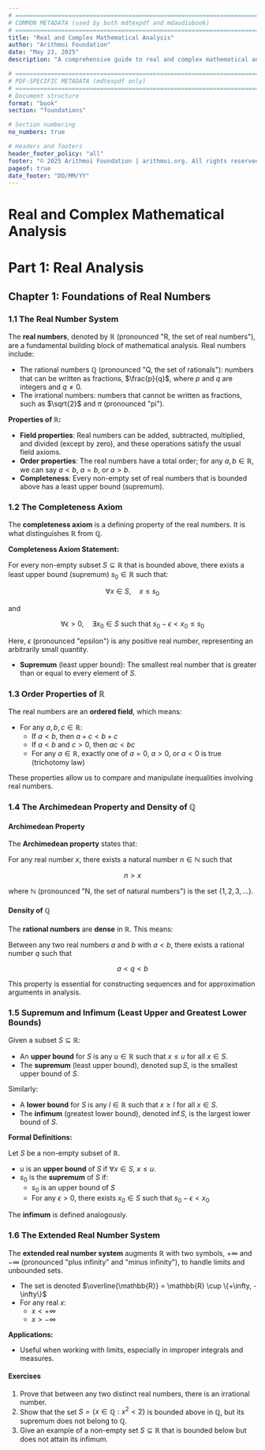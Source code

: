 ```yaml
---
# =============================================================================
# COMMON METADATA (used by both mdtexpdf and mdaudiobook)
# =============================================================================
title: "Real and Complex Mathematical Analysis"
author: "Arithmoi Foundation"
date: "May 23, 2025"
description: "A comprehensive guide to real and complex mathematical analysis, covering foundations, sequences, series, continuity, differentiation, integration, and complex function theory."

# =============================================================================
# PDF-SPECIFIC METADATA (mdtexpdf only)
# =============================================================================
# Document structure
format: "book"
section: "foundations"

# Section numbering
no_numbers: true

# Headers and footers
header_footer_policy: "all"
footer: "© 2025 Arithmoi Foundation | arithmoi.org. All rights reserved."
pageof: true
date_footer: "DD/MM/YY"
---
```


# Real and Complex Mathematical Analysis

# Part 1: Real Analysis

## Chapter 1: Foundations of Real Numbers

### 1.1 The Real Number System

The **real numbers**, denoted by $\mathbb{R}$ (pronounced "R, the set of real numbers"), are a fundamental building block of mathematical analysis. Real numbers include:

- The rational numbers $\mathbb{Q}$ (pronounced "Q, the set of rationals"): numbers that can be written as fractions, $\frac{p}{q}$, where $p$ and $q$ are integers and $q \neq 0$.
- The irrational numbers: numbers that cannot be written as fractions, such as $\sqrt{2}$ and $\pi$ (pronounced "pi").

**Properties of $\mathbb{R}$:**

- **Field properties**: Real numbers can be added, subtracted, multiplied, and divided (except by zero), and these operations satisfy the usual field axioms.
- **Order properties**: The real numbers have a total order; for any $a, b \in \mathbb{R}$, we can say $a < b$, $a = b$, or $a > b$.
- **Completeness**: Every non-empty set of real numbers that is bounded above has a least upper bound (supremum).

### 1.2 The Completeness Axiom

The **completeness axiom** is a defining property of the real numbers. It is what distinguishes $\mathbb{R}$ from $\mathbb{Q}$.

**Completeness Axiom Statement:**

For every non-empty subset $S \subseteq \mathbb{R}$ that is bounded above, there exists a least upper bound (supremum) $s_0 \in \mathbb{R}$ such that:

$$
\forall x \in S, \quad x \leq s_0
$$

and

$$
\forall \epsilon > 0, \quad \exists x_0 \in S \text{ such that } s_0 - \epsilon < x_0 \leq s_0
$$

Here, $\epsilon$ (pronounced "epsilon") is any positive real number, representing an arbitrarily small quantity.

- **Supremum** (least upper bound): The smallest real number that is greater than or equal to every element of $S$.

### 1.3 Order Properties of $\mathbb{R}$

The real numbers are an **ordered field**, which means:

- For any $a, b, c \in \mathbb{R}$:
  - If $a < b$, then $a + c < b + c$
  - If $a < b$ and $c > 0$, then $ac < bc$
  - For any $a \in \mathbb{R}$, exactly one of $a = 0$, $a > 0$, or $a < 0$ is true (trichotomy law)

These properties allow us to compare and manipulate inequalities involving real numbers.

### 1.4 The Archimedean Property and Density of $\mathbb{Q}$

#### Archimedean Property

The **Archimedean property** states that:

For any real number $x$, there exists a natural number $n \in \mathbb{N}$ such that 

$$
n > x
$$

where $\mathbb{N}$ (pronounced "N, the set of natural numbers") is the set $\{1, 2, 3, \dots\}$.

#### Density of $\mathbb{Q}$

The **rational numbers** are **dense** in $\mathbb{R}$. This means:

Between any two real numbers $a$ and $b$ with $a < b$, there exists a rational number $q$ such that

$$
a < q < b
$$

This property is essential for constructing sequences and for approximation arguments in analysis.

### 1.5 Supremum and Infimum (Least Upper and Greatest Lower Bounds)

Given a subset $S \subseteq \mathbb{R}$:

- An **upper bound** for $S$ is any $u \in \mathbb{R}$ such that $x \leq u$ for all $x \in S$.
- The **supremum** (least upper bound), denoted $\sup S$, is the smallest upper bound of $S$.

Similarly:

- A **lower bound** for $S$ is any $l \in \mathbb{R}$ such that $x \geq l$ for all $x \in S$.
- The **infimum** (greatest lower bound), denoted $\inf S$, is the largest lower bound of $S$.

**Formal Definitions:**

Let $S$ be a non-empty subset of $\mathbb{R}$.

- $u$ is an **upper bound** of $S$ if $\forall x \in S, \ x \leq u$.
- $s_0$ is the **supremum** of $S$ if:
  - $s_0$ is an upper bound of $S$
  - For any $\epsilon > 0$, there exists $x_0 \in S$ such that $s_0 - \epsilon < x_0$

The **infimum** is defined analogously.

### 1.6 The Extended Real Number System

The **extended real number system** augments $\mathbb{R}$ with two symbols, $+\infty$ and $-\infty$ (pronounced "plus infinity" and "minus infinity"), to handle limits and unbounded sets.

- The set is denoted $\overline{\mathbb{R}} = \mathbb{R} \cup \{+\infty, -\infty\}$
- For any real $x$:
  - $x < +\infty$
  - $x > -\infty$

**Applications:**

- Useful when working with limits, especially in improper integrals and measures.



#### Exercises

1. Prove that between any two distinct real numbers, there is an irrational number.
2. Show that the set $S = \{x \in \mathbb{Q} : x^2 < 2\}$ is bounded above in $\mathbb{Q}$, but its supremum does not belong to $\mathbb{Q}$.
3. Give an example of a non-empty set $S \subseteq \mathbb{R}$ that is bounded below but does not attain its infimum.
